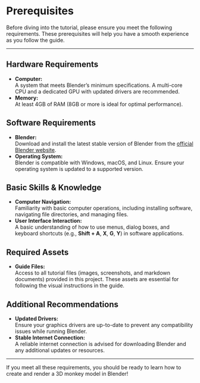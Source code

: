 # Prerequisites

Before diving into the tutorial, please ensure you meet the following requirements. These prerequisites will help you have a smooth experience as you follow the guide.

---

## Hardware Requirements
- **Computer:**  
  A system that meets Blender’s minimum specifications. A multi-core CPU and a dedicated GPU with updated drivers are recommended.
- **Memory:**  
  At least 4GB of RAM (8GB or more is ideal for optimal performance).

## Software Requirements
- **Blender:**  
  Download and install the latest stable version of Blender from the [official Blender website](https://www.blender.org/download/).
- **Operating System:**  
  Blender is compatible with Windows, macOS, and Linux. Ensure your operating system is updated to a supported version.

## Basic Skills & Knowledge
- **Computer Navigation:**  
  Familiarity with basic computer operations, including installing software, navigating file directories, and managing files.
- **User Interface Interaction:**  
  A basic understanding of how to use menus, dialog boxes, and keyboard shortcuts (e.g., **Shift + A**, **X**, **G**, **Y**) in software applications.

## Required Assets
- **Guide Files:**  
  Access to all tutorial files (images, screenshots, and markdown documents) provided in this project. These assets are essential for following the visual instructions in the guide.

## Additional Recommendations
- **Updated Drivers:**  
  Ensure your graphics drivers are up-to-date to prevent any compatibility issues while running Blender.
- **Stable Internet Connection:**  
  A reliable internet connection is advised for downloading Blender and any additional updates or resources.

---

If you meet all these requirements, you should be ready to learn how to create and render a 3D monkey model in Blender!
